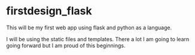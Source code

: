 # firstdesign_flask

This will be my first web app using flask and python as a language.

I will be using the static files and templates. There a lot I am going to learn going forward but I am proud of this beginnings. 
